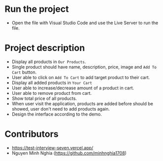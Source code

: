 # Run the project

- Open the file with Visual Studio Code and use the Live Server to run the file.

# Project description 

- Display all products in `Our Products`.
- Single product should have name, description, price, image and `Add To Cart` button.
- User able to click on `Add To Cart` to add target product to their cart.
- Display all added products in `Your Cart`
- User able to increase/decrease amount of a product in cart.
- User able to remove product from cart.
- Show total price of all products.
- When user visit the application, products are added before should be showed, user don't need to add products again.
- Design the interface according to the demo.
# Contributors
- https://test-interview-seven.vercel.app/
- Nguyen Minh Nghia (https://github.com/minhnghia1708)
